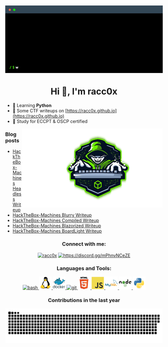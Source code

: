 <p align="center">
  <a href="https://racc0x.github.io">
    <img src="https://github.com/racc0x/racc0x/blob/main/terminal.gif?raw=true" alt="MasterHead" />
  </a>
</p>

<h1 align="center">Hi 👋, I'm racc0x</h1>

- 👾 Learning **Python**
- 📝 Some CTF writeups on [https://racc0x.github.io](https://racc0x.github.io)
- 📝 Study for ECCPT & OSCP certified

<img align="right" alt="holoface" width="450" src="https://github.com/racc0x/racc0x/blob/main/htblogo.png?raw=true">

### Blog posts
<!-- BLOG-POST-LIST-HACKTHEBOX -->
- [HackTheBox-Machines Headless Writeup](https://racc0x.github.io/posts/headless/)
- [HackTheBox-Machines Blurry Writeup](https://racc0x.github.io/posts/blurry/)
- [HackTheBox-Machines Compiled Writeup](https://racc0x.github.io/posts/compiled/)
- [HackTheBox-Machines Blazorized Writeup](https://racc0x.github.io/posts/blazorized/)
- [HackTheBox-Machines BoardLight Writeup](https://racc0x.github.io/posts/boardlight/)


<h3 align="center">Connect with me:</h3>
<p align="center">
<a href="https://instagram.com/racc0x0" target="blank"><img align="center" src="https://raw.githubusercontent.com/rahuldkjain/github-profile-readme-generator/master/src/images/icons/Social/instagram.svg" alt="racc0x" height="30" width="40" /></a>
<a href="https://discord.com/users/563525392120676371" target="blank"><img align="center" src="https://raw.githubusercontent.com/rahuldkjain/github-profile-readme-generator/master/src/images/icons/Social/discord.svg" alt="https://discord.gg/mPhnvNCeZE" height="30" width="40" /></a>
</p>
<h3 align="center">Languages and Tools:</h3>
<p align="center">
<a href="https://www.gnu.org/software/bash/" target="_blank" rel="noreferrer"> <img src="https://www.vectorlogo.zone/logos/gnu_bash/gnu_bash-icon.svg" alt="bash" width="40" height="40"/> </a>
<a href="https://www.linux.org/" target="_blank" rel="noreferrer"> <img src="https://raw.githubusercontent.com/devicons/devicon/master/icons/linux/linux-original.svg" alt="linux" width="40" height="40"/> </a>
<a href="https://www.docker.com/" target="_blank" rel="noreferrer"> <img src="https://raw.githubusercontent.com/devicons/devicon/master/icons/docker/docker-original-wordmark.svg" alt="docker" width="40" height="40"/> </a>
<a href="https://git-scm.com/" target="_blank" rel="noreferrer"> <img src="https://www.vectorlogo.zone/logos/git-scm/git-scm-icon.svg" alt="git" width="40" height="40"/> </a>
<a href="https://www.w3.org/html/" target="_blank" rel="noreferrer"> <img src="https://raw.githubusercontent.com/devicons/devicon/master/icons/html5/html5-original-wordmark.svg" alt="html5" width="40" height="40"/> </a> 
<a href="https://developer.mozilla.org/en-US/docs/Web/JavaScript" target="_blank" rel="noreferrer"> <img src="https://raw.githubusercontent.com/devicons/devicon/master/icons/javascript/javascript-original.svg" alt="javascript" width="40" height="40"/> </a>
<a href="https://www.mysql.com/" target="_blank" rel="noreferrer"> <img src="https://raw.githubusercontent.com/devicons/devicon/master/icons/mysql/mysql-original-wordmark.svg" alt="mysql" width="40" height="40"/> </a> 
<a href="https://nodejs.org" target="_blank" rel="noreferrer"> <img src="https://raw.githubusercontent.com/devicons/devicon/master/icons/nodejs/nodejs-original-wordmark.svg" alt="nodejs" width="40" height="40"/> </a>
<a href="https://www.python.org" target="_blank" rel="noreferrer"> <img src="https://raw.githubusercontent.com/devicons/devicon/master/icons/python/python-original.svg" alt="python" width="40" height="40"/> </a>

<h3 align="center">Contributions in the last year</h3>

![snake gif](https://github.com/stwater20/stwater20/blob/output/github-contribution-grid-snake.svg)
